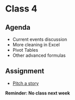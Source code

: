 # Class 4

## Agenda
+ Current events discussion
+ More cleaning in Excel
+ Pivot Tables
+ Other advanced formulas

## Assignment
+ [Pitch a story](https://github.com/mlalexander/digitalframeworks-summer2019/blob/master/class4/assignment4.md)

**Reminder: No class next week**
